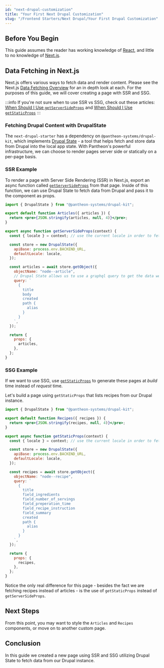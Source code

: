 ```yaml
---
id: "next-drupal-customization"
title: "Your First Next Drupal Customization"
slug: "/Frontend Starters/Next Drupal/Your First Drupal Customization"
---
```


## Before You Begin

This guide assumes the reader has working knowledge of [React](https://reactjs.org/), and little to no knowledge of [Next.js](https://nextjs.org/).

## Data Fetching in Next.js

Next.js offers various ways to fetch data and render content. Please see the Next.js [Data Fetching Overview](https://nextjs.org/docs/basic-features/data-fetching/overview) for an in depth look at each.
For the purposes of this guide, we will cover creating a page with SSR and SSG.

:::info
If you're not sure when to use SSR vs SSG, check out these articles: [When Should I Use `getServerSideProps`](https://nextjs.org/docs/basic-features/data-fetching/get-server-side-props#when-should-i-use-getserversideprops) and [When Should I Use `getStaticProps`](https://nextjs.org/docs/basic-features/data-fetching/get-static-props#when-should-i-use-getstaticprops)
:::

### Fetching Drupal Content with DrupalState

The `next-drupal-starter` has a dependency on `@pantheon-systems/drupal-kit`, which implements [Drupal State](https://project.pages.drupalcode.org/drupal_state/en/introduction/) - a tool that helps fetch and store data from Drupal into the local app state.
With Pantheon's powerful infrastructure, we can choose to render pages server side or statically on a per-page basis.

### SSR Example

To render a page with Server Side Rendering (SSR) in Next.js, export an async function called [`getServerSideProps`](https://nextjs.org/docs/basic-features/data-fetching/get-server-side-props) from that page. Inside of this function, we can use Drupal State to fetch data from Drupal and pass it to the component as props.

```jsx title=pages/articles/index.js
import { DrupalState } from "@pantheon-systems/drupal-kit";

export default function Articles({ articles }) {
  return <pre>{JSON.stringify(articles, null, 4)}</pre>;
}

export async function getServerSideProps(context) {
  const { locale } = context; // use the current locale in order to fetch correct translation

  const store = new DrupalState({
    apiBase: process.env.BACKEND_URL,
    defaultLocale: locale,
  });

  const articles = await store.getObject({
    objectName: "node--article",
    // Drupal State allows us to use a graphql query to get the data we need and nothing extra
    query: `
      {
        title
        body
        created
        path {
          alias
        }
      }
    `,
  });

  return {
    props: {
      articles,
    },
  };
}
```

### SSG Example

If we want to use SSG, use [`getStaticProps`](https://nextjs.org/docs/basic-features/data-fetching/get-static-props) to generate these pages at _build_ time instead of _request_ time.

Let's build a page using `getStaticProps` that lists recipes from our Drupal instance.

```jsx title=pages/recipes/index.js
import { DrupalState } from "@pantheon-systems/drupal-kit";

export default function Recipes({ recipes }) {
  return <pre>{JSON.stringify(recipes, null, 4)}</pre>;
}

export async function getStaticProps(context) {
  const { locale } = context; // use the current locale in order to fetch correct translation

  const store = new DrupalState({
    apiBase: process.env.BACKEND_URL,
    defaultLocale: locale,
  });

  const recipes = await store.getObject({
    objectName: "node--recipe",
    query: `
      {
        title
        field_ingredients
        field_number_of_servings
        field_preperation_time
        field_recipe_instruction
        field_summary
        created
        path {
          alias
        }
      }
    `,
  });

  return {
    props: {
      recipes,
    },
  };
}
```

Notice the only real difference for this page - besides the fact we are fetching recipes instead of articles - is the use of `getStaticProps` instead of `getServerSideProps`.

## Next Steps

From this point, you may want to style the `Articles` and `Recipes` components, or move on to another custom page.

## Conclusion

In this guide we created a new page using SSR and SSG utilizing Drupal State to fetch data from our Drupal instance.
